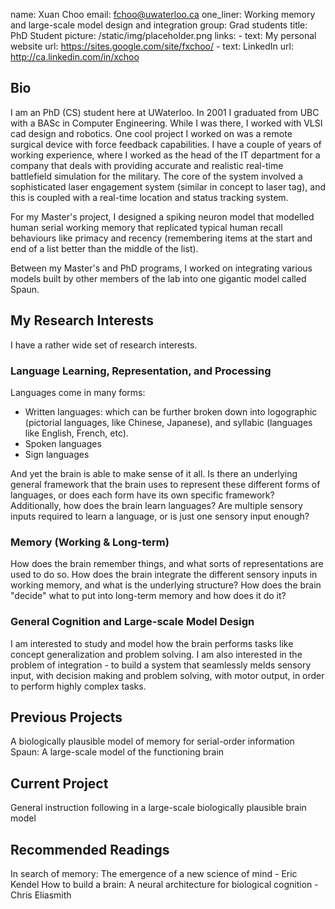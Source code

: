 name: Xuan Choo
email: fchoo@uwaterloo.ca
one_liner: Working memory and large-scale model design and integration
group: Grad students
title: PhD Student
picture: /static/img/placeholder.png
links:
    - text: My personal website
      url: https://sites.google.com/site/fxchoo/
    - text: LinkedIn
      url: http://ca.linkedin.com/in/xchoo
    

## Bio

I am an PhD (CS) student here at UWaterloo. In 2001 I graduated from UBC with
a BASc in Computer Engineering. While I was there, I worked with VLSI cad
design and robotics. One cool project I worked on was a remote surgical device
with force feedback capabilities. I have a couple of years of working
experience, where I worked as the head of the IT department for a company that
deals with providing accurate and realistic real-time battlefield simulation
for the military. The core of the system involved a sophisticated laser
engagement system (similar in concept to laser tag), and this is coupled with
a real-time location and status tracking system.

For my Master's project, I designed a spiking neuron model that modelled human serial
working memory that replicated typical human recall behaviours like primacy and recency
(remembering items at the start and end of a list better than the middle of the list).

Between my Master's and PhD programs, I worked on integrating various models built by 
other members of the lab into one gigantic model called Spaun. 


## My Research Interests

I have a rather wide set of research interests.

### Language Learning, Representation, and Processing

Languages come in many forms:

  * Written languages: which can be further broken down into logographic (pictorial languages, like Chinese, Japanese), and syllabic (languages like English, French, etc).
  * Spoken languages
  * Sign languages

And yet the brain is able to make sense of it all. Is there an underlying
general framework that the brain uses to represent these different forms of
languages, or does each form have its own specific framework? Additionally,
how does the brain learn languages? Are multiple sensory inputs required to
learn a language, or is just one sensory input enough?

### Memory (Working & Long-term)

How does the brain remember things, and what sorts of representations are used
to do so. How does the brain integrate the different sensory inputs in working
memory, and what is the underlying structure? How does the brain "decide" what
to put into long-term memory and how does it do it?

### General Cognition and Large-scale Model Design

I am interested to study and model how the brain performs tasks like concept
generalization and problem solving. I am also interested in the problem of
integration - to build a system that seamlessly melds sensory input, with
decision making and problem solving, with motor output, in order to perform
highly complex tasks.

## Previous Projects
A biologically plausible model of memory for serial-order information
Spaun: A large-scale model of the functioning brain

## Current Project
General instruction following in a large-scale biologically plausible brain model

## Recommended Readings

In search of memory: The emergence of a new science of mind - Eric Kendel
How to build a brain: A neural architecture for biological cognition - Chris Eliasmith
